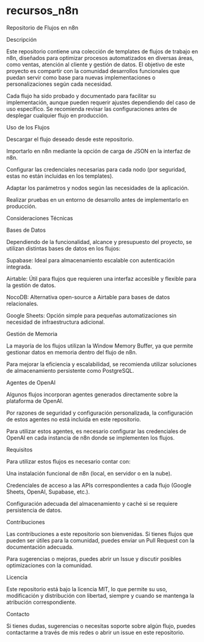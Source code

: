 # recursos_n8n
Repositorio de Flujos en n8n

Descripción

Este repositorio contiene una colección de templates de flujos de trabajo en n8n, diseñados para optimizar procesos automatizados en diversas áreas, como ventas, atención al cliente y gestión de datos. El objetivo de este proyecto es compartir con la comunidad desarrollos funcionales que puedan servir como base para nuevas implementaciones o personalizaciones según cada necesidad.

Cada flujo ha sido probado y documentado para facilitar su implementación, aunque pueden requerir ajustes dependiendo del caso de uso específico. Se recomienda revisar las configuraciones antes de desplegar cualquier flujo en producción.

Uso de los Flujos

Descargar el flujo deseado desde este repositorio.

Importarlo en n8n mediante la opción de carga de JSON en la interfaz de n8n.

Configurar las credenciales necesarias para cada nodo (por seguridad, estas no están incluidas en los templates).

Adaptar los parámetros y nodos según las necesidades de la aplicación.

Realizar pruebas en un entorno de desarrollo antes de implementarlo en producción.

Consideraciones Técnicas

Bases de Datos

Dependiendo de la funcionalidad, alcance y presupuesto del proyecto, se utilizan distintas bases de datos en los flujos:

Supabase: Ideal para almacenamiento escalable con autenticación integrada.

Airtable: Útil para flujos que requieren una interfaz accesible y flexible para la gestión de datos.

NocoDB: Alternativa open-source a Airtable para bases de datos relacionales.

Google Sheets: Opción simple para pequeñas automatizaciones sin necesidad de infraestructura adicional.

Gestión de Memoria

La mayoría de los flujos utilizan la Window Memory Buffer, ya que permite gestionar datos en memoria dentro del flujo de n8n.

Para mejorar la eficiencia y escalabilidad, se recomienda utilizar soluciones de almacenamiento persistente como PostgreSQL.

Agentes de OpenAI

Algunos flujos incorporan agentes generados directamente sobre la plataforma de OpenAI.

Por razones de seguridad y configuración personalizada, la configuración de estos agentes no está incluida en este repositorio.

Para utilizar estos agentes, es necesario configurar las credenciales de OpenAI en cada instancia de n8n donde se implementen los flujos.

Requisitos

Para utilizar estos flujos es necesario contar con:

Una instalación funcional de n8n (local, en servidor o en la nube).

Credenciales de acceso a las APIs correspondientes a cada flujo (Google Sheets, OpenAI, Supabase, etc.).

Configuración adecuada del almacenamiento y caché si se requiere persistencia de datos.

Contribuciones

Las contribuciones a este repositorio son bienvenidas. Si tienes flujos que pueden ser útiles para la comunidad, puedes enviar un Pull Request con la documentación adecuada.

Para sugerencias o mejoras, puedes abrir un Issue y discutir posibles optimizaciones con la comunidad.

Licencia

Este repositorio está bajo la licencia MIT, lo que permite su uso, modificación y distribución con libertad, siempre y cuando se mantenga la atribución correspondiente.

Contacto

Si tienes dudas, sugerencias o necesitas soporte sobre algún flujo, puedes contactarme a través de mis redes o abrir un issue en este repositorio.
